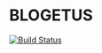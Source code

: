 # BLOGETUS

[![Build Status](https://semaphoreci.com/api/v1/vladimirbazhanov/blogetus/branches/master/badge.svg)](https://semaphoreci.com/vladimirbazhanov/blogetus)

